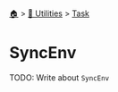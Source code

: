 <!--startTocHeader-->
[🏠](../../README.md) > [🔧 Utilities](../README.md) > [Task](README.md)
# SyncEnv
<!--endTocHeader-->

TODO: Write about `SyncEnv`

<!--startTocSubTopic-->
<!--endTocSubTopic-->